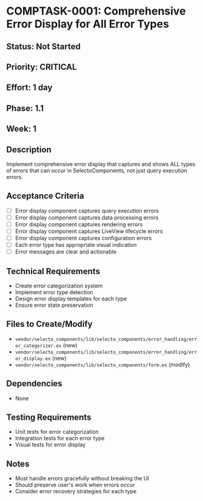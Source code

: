 # COMPTASK-0001: Comprehensive Error Display for All Error Types

## Status: Not Started
## Priority: CRITICAL
## Effort: 1 day
## Phase: 1.1
## Week: 1

## Description
Implement comprehensive error display that captures and shows ALL types of errors that can occur in SelectoComponents, not just query execution errors.

## Acceptance Criteria
- [ ] Error display component captures query execution errors
- [ ] Error display component captures data processing errors
- [ ] Error display component captures rendering errors
- [ ] Error display component captures LiveView lifecycle errors
- [ ] Error display component captures configuration errors
- [ ] Each error type has appropriate visual indication
- [ ] Error messages are clear and actionable

## Technical Requirements
- Create error categorization system
- Implement error type detection
- Design error display templates for each type
- Ensure error state preservation

## Files to Create/Modify
- `vendor/selecto_components/lib/selecto_components/error_handling/error_categorizer.ex` (new)
- `vendor/selecto_components/lib/selecto_components/error_handling/error_display.ex` (new)
- `vendor/selecto_components/lib/selecto_components/form.ex` (modify)

## Dependencies
- None

## Testing Requirements
- Unit tests for error categorization
- Integration tests for each error type
- Visual tests for error display

## Notes
- Must handle errors gracefully without breaking the UI
- Should preserve user's work when errors occur
- Consider error recovery strategies for each type